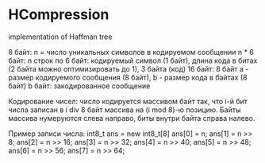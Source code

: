 # HCompression
implementation of Haffman tree

8 байт: n = число уникальных символов в кодируемом сообщении
n * 6 байт:
  n строк по 6 байт: кодируемый символ (1 байт), длина кода в битах (2 байта можно оптимизировать до 1), 3 байта (код)
16 байт: 
 8 байт a - размер кодируемого сообщения (8 байт), b - размер кода в байтах (8 байт)
b байт:
  закодированное сообщение


Кодирование чисел: число кодируется массивом байт так, что i-й бит числа записан в i div 8 байт массива на (i mod 8)-ю позицию.
Байты массива нумеруются слева направо, биты внутри байта справа налево.

Пример записи числа:
    int8_t ans = new int8_t[8]
    ans[0] = n;
    ans[1] = n >> 8;
    ans[2] = n >> 16;
    ans[3] = n >> 32;
    ans[4] = n >> 40;
    ans[5] = n >> 48;
    ans[6] = n >> 56;
    ans[7] = n >> 64;
